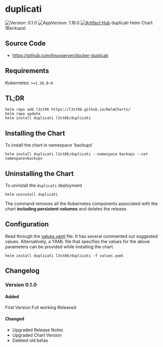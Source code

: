 # duplicati

![Version: 0.1.0](https://img.shields.io/badge/Version-0.1.0-informational?style=flat-square) ![AppVersion: 1.16.0](https://img.shields.io/badge/AppVersion-1.16.0-informational?style=flat-square)
[![Artifact Hub](https://img.shields.io/endpoint?url=https://artifacthub.io/badge/repository/helm-l3st86)](https://artifacthub.io/packages/search?repo=helm-l3st86)
duplicati Helm Chart (Backups)

## Source Code

* <https://github.com/linuxserver/docker-duplicati>

## Requirements

Kubernetes: `>=1.16.0-0`

## TL;DR

```console
helm repo add l3st86 https://l3st86.github.io/HelmCharts/
helm repo update
helm install duplicati l3st86/duplicati
```

## Installing the Chart

To install the chart in namespace 'backups'
```console
helm install duplicati l3st86/duplicati --namespace backups --set namespace=backups
```

## Uninstalling the Chart

To uninstall the `duplicati` deployment

```console
helm uninstall duplicati
```

The command removes all the Kubernetes components associated with the chart **including persistent volumes** and deletes the release.

## Configuration

Read through the [values.yaml](./values.yaml) file. It has several commented out suggested values.
Alternatively, a YAML file that specifies the values for the above parameters can be provided while installing the chart.

```console
helm install duplicati l3st86/duplicati -f values.yaml
```

## Changelog

### Version 0.1.0

#### Added

First Version Full working Released

#### Changed

* Upgraded Release Notes
* Upgraded Chart Version
* Deleted old betas